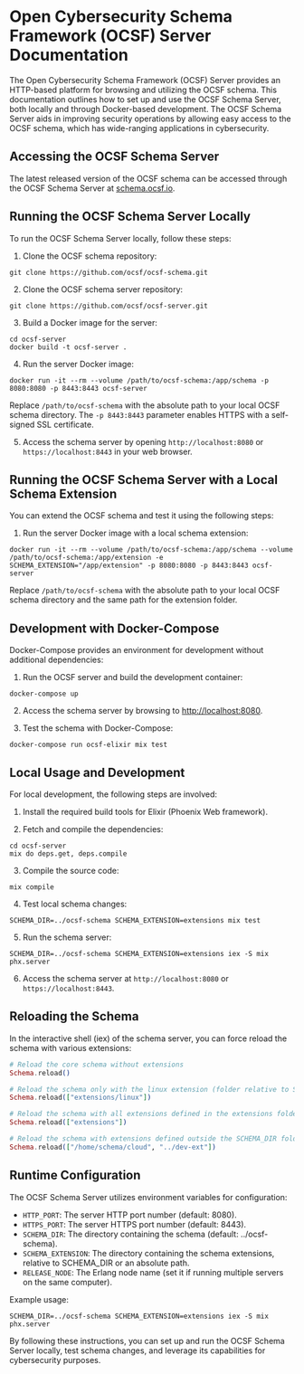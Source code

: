 # Open Cybersecurity Schema Framework (OCSF) Server Documentation

The Open Cybersecurity Schema Framework (OCSF) Server provides an HTTP-based platform for browsing and utilizing the OCSF schema. This documentation outlines how to set up and use the OCSF Schema Server, both locally and through Docker-based development. The OCSF Schema Server aids in improving security operations by allowing easy access to the OCSF schema, which has wide-ranging applications in cybersecurity.

## Accessing the OCSF Schema Server

The latest released version of the OCSF schema can be accessed through the OCSF Schema Server at [schema.ocsf.io](https://schema.ocsf.io).

## Running the OCSF Schema Server Locally

To run the OCSF Schema Server locally, follow these steps:

1. Clone the OCSF schema repository:

```shell
git clone https://github.com/ocsf/ocsf-schema.git
```

2. Clone the OCSF schema server repository:

```shell
git clone https://github.com/ocsf/ocsf-server.git
```

3. Build a Docker image for the server:

```shell
cd ocsf-server
docker build -t ocsf-server .
```

4. Run the server Docker image:

```shell
docker run -it --rm --volume /path/to/ocsf-schema:/app/schema -p 8080:8080 -p 8443:8443 ocsf-server
```

Replace `/path/to/ocsf-schema` with the absolute path to your local OCSF schema directory. The `-p 8443:8443` parameter enables HTTPS with a self-signed SSL certificate.

5. Access the schema server by opening `http://localhost:8080` or `https://localhost:8443` in your web browser.

## Running the OCSF Schema Server with a Local Schema Extension

You can extend the OCSF schema and test it using the following steps:

1. Run the server Docker image with a local schema extension:

```shell
docker run -it --rm --volume /path/to/ocsf-schema:/app/schema --volume /path/to/ocsf-schema:/app/extension -e SCHEMA_EXTENSION="/app/extension" -p 8080:8080 -p 8443:8443 ocsf-server
```

Replace `/path/to/ocsf-schema` with the absolute path to your local OCSF schema directory and the same path for the extension folder.

## Development with Docker-Compose

Docker-Compose provides an environment for development without additional dependencies:

1. Run the OCSF server and build the development container:

```shell
docker-compose up
```

2. Access the schema server by browsing to [http://localhost:8080](http://localhost:8080).

3. Test the schema with Docker-Compose:

```shell
docker-compose run ocsf-elixir mix test
```

## Local Usage and Development

For local development, the following steps are involved:

1. Install the required build tools for Elixir (Phoenix Web framework).

2. Fetch and compile the dependencies:

```shell
cd ocsf-server
mix do deps.get, deps.compile
```

3. Compile the source code:

```shell
mix compile
```

4. Test local schema changes:

```shell
SCHEMA_DIR=../ocsf-schema SCHEMA_EXTENSION=extensions mix test
```

5. Run the schema server:

```shell
SCHEMA_DIR=../ocsf-schema SCHEMA_EXTENSION=extensions iex -S mix phx.server
```

6. Access the schema server at `http://localhost:8080` or `https://localhost:8443`.

## Reloading the Schema

In the interactive shell (iex) of the schema server, you can force reload the schema with various extensions:

```elixir
# Reload the core schema without extensions
Schema.reload()

# Reload the schema only with the linux extension (folder relative to SCHEMA_DIR)
Schema.reload(["extensions/linux"])

# Reload the schema with all extensions defined in the extensions folder
Schema.reload(["extensions"])

# Reload the schema with extensions defined outside the SCHEMA_DIR folder (use an absolute or relative path)
Schema.reload(["/home/schema/cloud", "../dev-ext"])
```

## Runtime Configuration

The OCSF Schema Server utilizes environment variables for configuration:

- `HTTP_PORT`: The server HTTP port number (default: 8080).
- `HTTPS_PORT`: The server HTTPS port number (default: 8443).
- `SCHEMA_DIR`: The directory containing the schema (default: ../ocsf-schema).
- `SCHEMA_EXTENSION`: The directory containing the schema extensions, relative to SCHEMA_DIR or an absolute path.
- `RELEASE_NODE`: The Erlang node name (set it if running multiple servers on the same computer).

Example usage:

```shell
SCHEMA_DIR=../ocsf-schema SCHEMA_EXTENSION=extensions iex -S mix phx.server
```

By following these instructions, you can set up and run the OCSF Schema Server locally, test schema changes, and leverage its capabilities for cybersecurity purposes.
